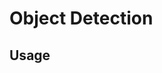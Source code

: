 # Object Detection

## Usage
``` $ python3 ./object_detection_capture_picamera.py --model=<PATH_TO_edgetpu.tflite> --label=<PATH_TO_LABELS_TXT>
```
